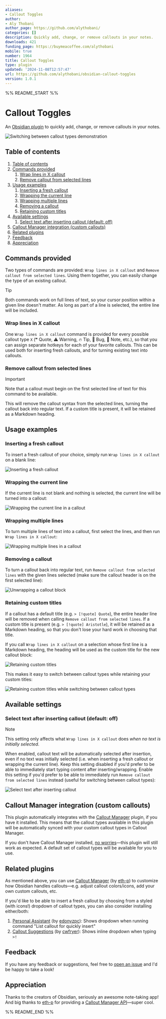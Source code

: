 ```yaml
---
aliases:
- Callout Toggles
author:
- Aly Thobani
author_page: https://github.com/alythobani/
categories: []
description: Quickly add, change, or remove callouts in your notes.
downloads: 421
funding_page: https://buymeacoffee.com/alythobani
mobile: true
number: 1964
title: Callout Toggles
type: plugin
updated: '2024-11-08T12:57:47'
url: https://github.com/alythobani/obsidian-callout-toggles
version: 1.0.1
---
```


%% README_START %%

# Callout Toggles

An [Obsidian plugin](https://obsidian.md/plugins?id=callout-toggles) to quickly add, change, or remove callouts in your notes.

![Switching between callout types demonstration](https://raw.githubusercontent.com/alythobani/obsidian-callout-toggles/HEAD/readme_assets/6-demo-switching.gif)

## Table of contents

1. [Table of contents](#table-of-contents)
2. [Commands provided](#commands-provided)
   1. [Wrap lines in X callout](#wrap-lines-in-x-callout)
   2. [Remove callout from selected lines](#remove-callout-from-selected-lines)
3. [Usage examples](#usage-examples)
   1. [Inserting a fresh callout](#inserting-a-fresh-callout)
   2. [Wrapping the current line](#wrapping-the-current-line)
   3. [Wrapping multiple lines](#wrapping-multiple-lines)
   4. [Removing a callout](#removing-a-callout)
   5. [Retaining custom titles](#retaining-custom-titles)
4. [Available settings](#available-settings)
   1. [Select text after inserting callout (default: off)](#select-text-after-inserting-callout-default-off)
5. [Callout Manager integration (custom callouts)](#callout-manager-integration-custom-callouts)
6. [Related plugins](#related-plugins)
7. [Feedback](#feedback)
8. [Appreciation](#appreciation)

## Commands provided

Two types of commands are provided: `Wrap lines in X callout` and `Remove callout from selected lines`. Using them together, you can easily change the type of an existing callout.

> [!TIP]
> Both commands work on full lines of text, so your cursor position within a given line doesn't matter. As long as part of a line is selected, the entire line will be included.

### Wrap lines in X callout

One `Wrap lines in X callout` command is provided for every possible callout type `X` (❞ Quote, ⚠ Warning, 🔥 Tip, 🐞 Bug, 📝 Note, etc.), so that you can assign separate hotkeys for each of your favorite callouts. This can be used both for inserting fresh callouts, and for turning existing text into callouts.

### Remove callout from selected lines

> [!IMPORTANT]
> Note that a callout must begin on the first selected line of text for this command to be available.

This will remove the callout syntax from the selected lines, turning the callout back into regular text. If a custom title is present, it will be retained as a Markdown heading.

## Usage examples

### Inserting a fresh callout

To insert a fresh callout of your choice, simply run `Wrap lines in X callout` on a blank line:

![Inserting a fresh callout](https://raw.githubusercontent.com/alythobani/obsidian-callout-toggles/HEAD/readme_assets/0-insert-fresh.gif)

### Wrapping the current line

If the current line is not blank and nothing is selected, the current line will be turned into a callout:

![Wrapping the current line in a callout](https://raw.githubusercontent.com/alythobani/obsidian-callout-toggles/HEAD/readme_assets/1-current-line.gif)

### Wrapping multiple lines

To turn multiple lines of text into a callout, first select the lines, and then  run `Wrap lines in X callout`:

![Wrapping multiple lines in a callout](https://raw.githubusercontent.com/alythobani/obsidian-callout-toggles/HEAD/readme_assets/2-multi-line.gif)

### Removing a callout

To turn a callout back into regular text, run `Remove callout from selected lines` with the given lines selected (make sure the callout header is on the first selected line):

![Unwrapping a callout block](https://raw.githubusercontent.com/alythobani/obsidian-callout-toggles/HEAD/readme_assets/3-remove-callout.gif)

### Retaining custom titles

If a callout has a default title (e.g. `> [!quote] Quote`), the entire header line will be removed when calling `Remove callout from selected lines`. If a custom title is present (e.g. `> [!quote] Aristotle`), it will be retained as a Markdown heading, so that you don't lose your hard work in choosing that title.

If you call `Wrap lines in X callout` on a selection whose first line is a Markdown heading, the heading will be used as the custom title for the new callout block:

![Retaining custom titles](https://raw.githubusercontent.com/alythobani/obsidian-callout-toggles/HEAD/readme_assets/4-custom-title.gif)

This makes it easy to switch between callout types while retaining your custom titles:

![Retaining custom titles while switching between callout types](https://raw.githubusercontent.com/alythobani/obsidian-callout-toggles/HEAD/readme_assets/6-demo-switching-aristotle.gif)

## Available settings

### Select text after inserting callout (default: off)

> [!NOTE]
> This setting only affects what `Wrap lines in X callout` does *when no text is initially selected*.

When enabled, callout text will be automatically selected after insertion, even if no text was initially selected (i.e. when inserting a fresh callout or wrapping the current line). Keep this setting disabled if you'd prefer to be able to immediately start typing content after inserting/wrapping. Enable this setting if you'd prefer to be able to immediately run `Remove callout from selected lines` instead (useful for switching between callout types):

![Select text after inserting callout](https://raw.githubusercontent.com/alythobani/obsidian-callout-toggles/HEAD/readme_assets/5-setting-select-text-after-inserting-callout.gif)

## Callout Manager integration (custom callouts)

This plugin automatically integrates with the [Callout Manager] plugin, if you have it installed. This means that the callout types available in this plugin will be automatically synced with your custom callout types in Callout Manager.

If you don't have Callout Manager installed, [no worries](https://www.youtube.com/watch?v=4P-YBqVzJg0)—this plugin will still work as expected. A default set of callout types will be available for you to use.

## Related plugins

As mentioned above, you can use [Callout Manager] (by [eth-p]) to customize how Obsidian handles callouts—e.g. adjust callout colors/icons, add your own custom callouts, etc.

If you'd like to be able to insert a fresh callout by choosing from a styled (with icons!) dropdown of callout types, you can also consider installing either/both:

1. [Personal Assistant](https://github.com/edonyzpc/personal-assistant) (by [edonyzpc](https://github.com/edonyzpc/)): Shows dropdown when running command "List callout for quickly insert"
2. [Callout Suggestions](https://github.com/cwfryer/obsidian-callout-suggestions) (by [cwfryer](https://github.com/cwfryer/)): Shows inline dropdown when typing `>!`

## Feedback

If you have any feedback or suggestions, feel free to [open an issue](https://github.com/alythobani/obsidian-callout-toggles/issues) and I'd be happy to take a look!

## Appreciation

Thanks to the creators of Obsidian, seriously an awesome note-taking app! And big thanks to [eth-p] for providing a [Callout Manager API](https://github.com/eth-p/obsidian-callout-manager/tree/master/api)—super cool.

[Callout Manager]: https://github.com/eth-p/obsidian-callout-manager/
[eth-p]: https://github.com/eth-p/


%% README_END %%
